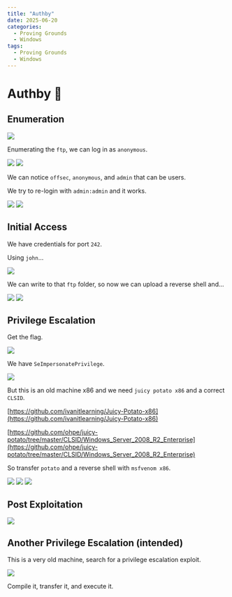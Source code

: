 ```yaml
---
title: "Authby"
date: 2025-06-20
categories:
  - Proving Grounds
  - Windows
tags:
  - Proving Grounds
  - Windows
---
```



# Authby 🔸
<!-- more -->

## Enumeration

![](../assets/Pasted%20image%2020250411235902.png)

Enumerating the `ftp`, we can log in as `anonymous`.

![](../assets/Pasted%20image%2020250412004556.png)
![](../assets/Pasted%20image%2020250412004608.png)

We can notice `offsec`, `anonymous`, and `admin` that can be users.

We try to re-login with `admin:admin` and it works.

![](../assets/Pasted%20image%2020250412004904.png)
![](../assets/Pasted%20image%2020250412005146.png)

## Initial Access

We have credentials for port `242`.

Using `john`...

![](../assets/Pasted%20image%2020250412005254.png)

We can write to that `ftp` folder, so now we can upload a reverse shell and...

![](../assets/Pasted%20image%2020250412005953.png)
![](../assets/Pasted%20image%2020250412010003.png)

## Privilege Escalation

Get the flag.

![](../assets/Pasted%20image%2020250412010132.png)

We have `SeImpersonatePrivilege`.

![](../assets/Pasted%20image%2020250412015027.png)

But this is an old machine x86 and we need `juicy potato x86` and a correct `CLSID`.

[https://github.com/ivanitlearning/Juicy-Potato-x86](https://github.com/ivanitlearning/Juicy-Potato-x86)

[https://github.com/ohpe/juicy-potato/tree/master/CLSID/Windows_Server_2008_R2_Enterprise](https://github.com/ohpe/juicy-potato/tree/master/CLSID/Windows_Server_2008_R2_Enterprise)

So transfer `potato` and a reverse shell with `msfvenom x86`.

![](../assets/Pasted%20image%2020250412015250.png)
![](../assets/Pasted%20image%2020250412015312.png)
![](../assets/Pasted%20image%2020250412015324.png)

## Post Exploitation

![](../assets/Pasted%20image%2020250412015333.png)

## Another Privilege Escalation (intended)

This is a very old machine, search for a privilege escalation exploit.

![](../assets/Pasted%20image%2020250412015810.png)

Compile it, transfer it, and execute it.
